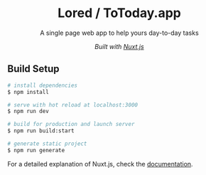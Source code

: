 <div align='center'>
	<h1>Lored / ToToday.app</h1>
	<p>A single page web app to help yours day-to-day tasks</p>
	<p><i>Built with <a href="https://nuxtjs.org" target="_blank">Nuxt.js</a></i></p>
</div>

## Build Setup

```bash
# install dependencies
$ npm install

# serve with hot reload at localhost:3000
$ npm run dev

# build for production and launch server
$ npm run build:start

# generate static project
$ npm run generate
```

For a detailed explanation of Nuxt.js, check the [documentation](https://nuxtjs.org).
